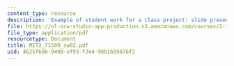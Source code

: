 ```yaml
---
content_type: resource
description: 'Example of student work for a class project: slide presentation on '
file: https://ol-ocw-studio-app-production.s3.amazonaws.com/courses/2-71-optics-spring-2009/4625f68b9498ef93f2e498b16b9876f2_MIT2_71S09_sw02.pdf
file_type: application/pdf
resourcetype: Document
title: MIT2_71S09_sw02.pdf
uid: 4625f68b-9498-ef93-f2e4-98b16b9876f2
---
```

